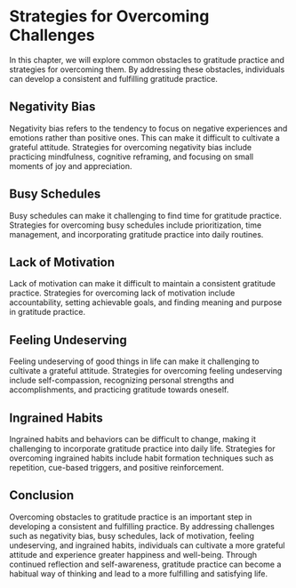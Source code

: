 # Strategies for Overcoming Challenges

In this chapter, we will explore common obstacles to gratitude practice and strategies for overcoming them. By addressing these obstacles, individuals can develop a consistent and fulfilling gratitude practice.

Negativity Bias
---------------

Negativity bias refers to the tendency to focus on negative experiences and emotions rather than positive ones. This can make it difficult to cultivate a grateful attitude. Strategies for overcoming negativity bias include practicing mindfulness, cognitive reframing, and focusing on small moments of joy and appreciation.

Busy Schedules
--------------

Busy schedules can make it challenging to find time for gratitude practice. Strategies for overcoming busy schedules include prioritization, time management, and incorporating gratitude practice into daily routines.

Lack of Motivation
------------------

Lack of motivation can make it difficult to maintain a consistent gratitude practice. Strategies for overcoming lack of motivation include accountability, setting achievable goals, and finding meaning and purpose in gratitude practice.

Feeling Undeserving
-------------------

Feeling undeserving of good things in life can make it challenging to cultivate a grateful attitude. Strategies for overcoming feeling undeserving include self-compassion, recognizing personal strengths and accomplishments, and practicing gratitude towards oneself.

Ingrained Habits
----------------

Ingrained habits and behaviors can be difficult to change, making it challenging to incorporate gratitude practice into daily life. Strategies for overcoming ingrained habits include habit formation techniques such as repetition, cue-based triggers, and positive reinforcement.

Conclusion
----------

Overcoming obstacles to gratitude practice is an important step in developing a consistent and fulfilling practice. By addressing challenges such as negativity bias, busy schedules, lack of motivation, feeling undeserving, and ingrained habits, individuals can cultivate a more grateful attitude and experience greater happiness and well-being. Through continued reflection and self-awareness, gratitude practice can become a habitual way of thinking and lead to a more fulfilling and satisfying life.
